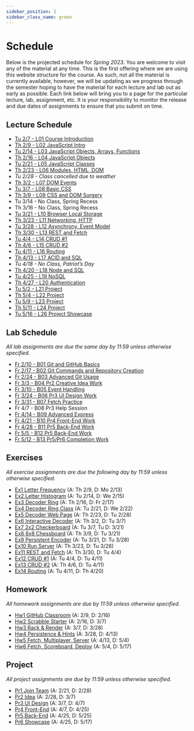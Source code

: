 ```yaml
---
sidebar_position: 2
sidebar_class_name: green
---
```


# Schedule

Below is the projected schedule for _Spring 2023_. You are welcome to visit any of the material at any time. This is the first offering where we are using this website structure for the course. As such, not all the material is currently available, however, we will be updating as we progress through the semester hoping to have the material for each lecture and lab out as early as possible. Each link below will bring you to a page for the particular lecture, lab, assignment, etc. It is your responsibility to monitor the release and due dates of assignments to ensure that you submit on time.

## Lecture Schedule

- [Tu 2/7 - L01 Course Introduction](../../lectures/course-intro/)
- [Th 2/9 - L02 JavaScript Intro](../../lectures/js-intro)
- [Tu 2/14 - L03 JavaScript Objects, Arrays, Functions](../../lectures/obj-arrays-funcs)
- [Th 2/16 - L04 JavaScript Objects](../../lectures/objects)
- [Tu 2/21 - L05 JavaScript Classes](../../lectures/classes)
- [Th 2/23 - L06 Modules, HTML, DOM](../../lectures/modules-html-dom)
- _Tu 2/28 - Class cancelled due to weather_
- [Th 3/2 - L07 DOM Events](../../lectures/dom-events)
- [Tu 3/7 - L08 Basic CSS](../../lectures/basic-css)
- [Th 3/9 - L09 CSS and DOM Surgery](../../lectures/css-dom-surgery)
- Tu 3/14 - No Class, Spring Recess
- Th 3/16 - No Class, Spring Recess
- [Tu 3/21 - L10 Browser Local Storage](../../lectures/local-storage)
- [Th 3/23 - L11 Networking, HTTP](../../lectures/network-http)
- [Tu 3/28 - L12 Asynchrony, Event Model](../../lectures/async-event-model)
- [Th 3/30 - L13 REST and Fetch](../../lectures/rest-fetch)
- [Tu 4/4 - L14 CRUD #1](../../lectures/crud-1)
- [Th 4/6 - L15 CRUD #2](../../lectures/crud-2)
- [Tu 4/11 - L16 Routing](../../lectures/routing)
- [Th 4/13 - L17 ACID and SQL](../../lectures/acid-sql)
- _Tu 4/18 - No Class, Patriot’s Day_
- [Th 4/20 - L18 Node and SQL](../../lectures/node-sql)
- [Tu 4/25 - L19 NoSQL](../../lectures/no-sql)
- [Th 4/27 - L20 Authentication](../../lectures/auth)
- [Tu 5/2 - L21 Project](../../lectures/project-1)
- [Th 5/4 - L22 Project](../../lectures/project-2)
- [Tu 5/9 - L23 Project](../../lectures/project-3)
- [Th 5/11 - L24 Project](../../lectures/project-4)
- [Tu 5/16 - L26 Project Showcase](../../lectures/showcase)

## Lab Schedule

_All lab assignments are due the same day by 11:59 unless otherwise specified._

- [Fr 2/10 - B01 Git and GitHub Basics](../../labs/git-basics)
- [Fr 2/17 - B02 Git Commands and Repository Creation](../../labs/git-commands)
- [Fr 2/24 - B03 Advanced Git Usage](../../labs/git-advanced)
- [Fr 3/3 - B04 Pr2 Creative Idea Work](../../labs/pr2-work)
- [Fr 3/10 - B05 Event Handling](../../labs/event-handling)
- [Fr 3/24 - B06 Pr3 UI Design Work](../../labs/pr3-work)
- [Fr 3/31 - B07 Fetch Practice](../../labs/fetch-practice)
- Fr 4/7 - B08 Pr3 Help Session
- [Fr 4/14 - B09 Advanced Express](../../labs/advanced-express)
- [Fr 4/21 - B10 Pr4 Front-End Work](../../labs/pr4-work)
- [Fr 4/28 - B11 Pr5 Back-End Work](../../labs/pr5-work-1)
- [Fr 5/5 - B12 Pr5 Back-End Work](../../labs/pr5-work-2)
- [Fr 5/12 - B13 Pr5/Pr6 Completion Work](../../labs/pr5-6-work-3)

## Exercises

_All exercise assignments are due the following day by 11:59 unless otherwise specified._

- [Ex1 Letter Frequency](../../exercises/letter-frequency) (A: Th 2/9, D: Mo 2/13)
- [Ex2 Letter Histogram](../../exercises/letter-histogram) (A: Tu 2/14, D: We 2/15)
- [Ex3 Decoder Ring](../../exercises/decoder-ring) (A: Th 2/16, D: Fr 2/17)
- [Ex4 Decoder Ring Class](../../exercises/decoder-ring-class) (A: Tu 2/21, D: We 2/22)
- [Ex5 Decoder Web Page](../../exercises/decoder-web-page) (A: Th 2/23, D: Tu 2/28)
- [Ex6 Interactive Decoder](../../exercises/interactive-decoder) (A: Th 3/2, D: Tu 3/7)
- [Ex7 2x2 Checkerboard](../../exercises/checkerboard) (A: Tu 3/7, Tu D: 3/21)
- [Ex8 8x8 Chessboard](../../exercises/chessboard) (A: Th 3/9, D: Tu 3/21)
- [Ex9 Persistent Encoder](../../exercises/persistent-encoder) (A: Tu 3/21, D: Tu 3/28)
- [Ex10 Run Server](../../exercises/run-server) (A: Th 3/23, D: Tu 3/28)
- [Ex11 REST and Fetch](../../exercises/rest-and-fetch) (A: Th 3/30, D: Tu 4/4)
- [Ex12 CRUD #1](../../exercises/crud-1) (A: Tu 4/4, D: Tu 4/11)
- [Ex13 CRUD #2](../../exercises/crud-2) (A: Th 4/6, D: Tu 4/11)
- [Ex14 Routing](../../exercises/routing) (A: Tu 4/11, D: Th 4/20)

## Homework

_All homework assignments are due by 11:59 unless otherwise specified._

- [Hw1 GitHub Classroom](../../homework/github-classroom) (A: 2/9, D: 2/16)
- [Hw2 Scrabble Starter](../../homework/scrabble-starter) (A: 2/16, D: 3/7)
- [Hw3 Rack & Render](../../homework/rack-and-render) (A: 3/7, D: 3/28)
- [Hw4 Persistence & Hints](../../homework/persistence-and-hints) (A: 3/28, D: 4/13)
- [Hw5 Fetch, Multiplayer, Server](../../homework/fetch-multi-server) (A: 4/13, D: 5/4)
- [Hw6 Fetch, Scoreboard, Deploy](../../homework/fetch-scoreboard-deploy) (A: 5/4, D: 5/17)

## Project

_All project assignments are due by 11:59 unless otherwise specified._

- [Pr1 Join Team](../../project/join-team) (A: 2/21, D: 2/28)
- [Pr2 Idea](../../project/idea) (A: 2/28, D: 3/7)
- [Pr3 UI Design](../../project/ui-design) (A: 3/7, D: 4/7)
- [Pr4 Front-End](../../project/front-end) (A: 4/7, D: 4/25)
- [Pr5 Back-End](../../project/back-end) (A: 4/25, D: 5/25)
- [Pr6 Showcase](../../project/showcase) (A: 4/25, D: 5/17)
